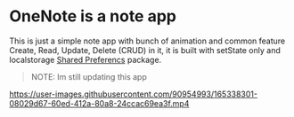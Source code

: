 # OneNote is a note app

This is just a simple note app with bunch of animation and common feature Create, Read, Update, Delete (CRUD) in it, it is built with setState only and localstorage [Shared Preferencs](https://pub.dev/packages/shared_preferences) package. 

>NOTE: Im still updating this app




https://user-images.githubusercontent.com/90954993/165338301-08029d67-60ed-412a-80a8-24ccac69ea3f.mp4

